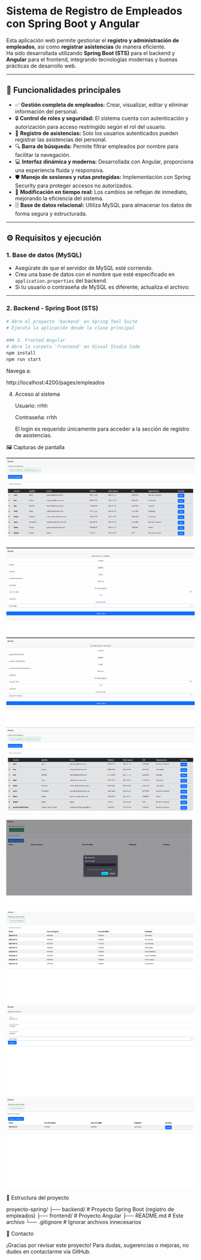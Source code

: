 # Sistema de Registro de Empleados con Spring Boot y Angular

Esta aplicación web permite gestionar el **registro y administración de empleados**, así como **registrar asistencias** de manera eficiente.  
Ha sido desarrollada utilizando **Spring Boot (STS)** para el backend y **Angular** para el frontend, integrando tecnologías modernas y buenas prácticas de desarrollo web.

---

## 🧩 Funcionalidades principales

- ✅ **Gestión completa de empleados:** Crear, visualizar, editar y eliminar información del personal.
- 🔒 **Control de roles y seguridad:** El sistema cuenta con autenticación y autorización para acceso restringido según el rol del usuario.
- 📅 **Registro de asistencias:** Solo los usuarios autenticados pueden registrar las asistencias del personal.
- 🔍 **Barra de búsqueda:** Permite filtrar empleados por nombre para facilitar la navegación.
- 💻 **Interfaz dinámica y moderna:** Desarrollada con Angular, proporciona una experiencia fluida y responsiva.
- 🛡️ **Manejo de sesiones y rutas protegidas:** Implementación con Spring Security para proteger accesos no autorizados.
- 🧠 **Modificación en tiempo real:** Los cambios se reflejan de inmediato, mejorando la eficiencia del sistema.
- 🗄️ **Base de datos relacional:** Utiliza MySQL para almacenar los datos de forma segura y estructurada.

---

## ⚙️ Requisitos y ejecución

### 1. Base de datos (MySQL)

- Asegúrate de que el servidor de MySQL esté corriendo.
- Crea una base de datos con el nombre que esté especificado en `application.properties` del backend.
- Si tu usuario o contraseña de MySQL es diferente, actualiza el archivo:


---

### 2. Backend - Spring Boot (STS)

```bash
# Abre el proyecto 'backend' en Spring Tool Suite
# Ejecuta la aplicación desde la clase principal

### 3. Fronted Angular
# Abre la carpeta 'frontend' en Visual Studio Code
npm install
npm run start
```
Navega a:

http://localhost:4200/pages/empleados


4. Acceso al sistema

    Usuario: rrhh

    Contraseña: rrhh

    El login es requerido únicamente para acceder a la sección de registro de asistencias.


🖼️ Capturas de pantalla

  

![Vista del proyecto - Lista de empleados](./frontend/src/assets/vista_empleados.png)
![Vista del proyecto - nuevo empleado](./frontend/src/assets/nuevo_empleados.png)
![Vista del proyecto - editar empleado](./frontend/src/assets/editar_empleados.png)
![Vista del proyecto - lista empleado actualizada](./frontend/src/assets/vista_empleados_actualizada.png)
![Vista del proyecto - logeo lista asistencia](./frontend/src/assets/logeo_lista_asistencia.png)
![Vista del proyecto - lista asistencia](./frontend/src/assets/lista_asistencia.png)
![Vista del proyecto - registrar asistencia](./frontend/src/assets/registrar_asistencia.png)
![Vista del proyecto - vista asistencia actualizada](./frontend/src/assets/vista_asistencia.png)


📝 Estructura del proyecto

proyecto-spring/
├── backend/                  # Proyecto Spring Boot (registro de empleados)
├── frontend/                 # Proyecto Angular
├── README.md                 # Este archivo
└── .gitignore                # Ignorar archivos innecesarios


💬 Contacto

¡Gracias por revisar este proyecto!
Para dudas, sugerencias o mejoras, no dudes en contactarme vía GitHub.
